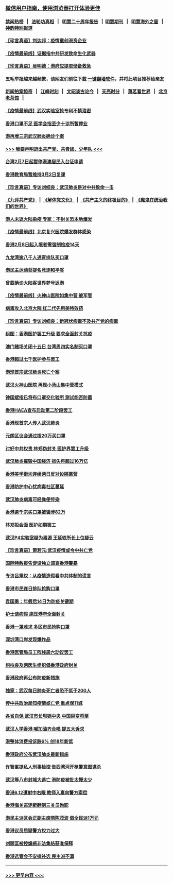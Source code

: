 ### [微信用户指南，使用浏览器打开体验更佳](https://github.com/gfw-breaker/banned-news1/blob/master/indexes/wechat-guide.md?t=0)
#### [禁闻热榜](热点新闻.md?t=0)  &nbsp;&nbsp;|&nbsp;&nbsp; [法轮功真相](https://github.com/gfw-breaker/truth/blob/master/README.md?t=0) &nbsp;&nbsp;|&nbsp;&nbsp; [明慧二十周年报告](https://github.com/gfw-breaker/mh-reports/blob/master/README.md?t=0) &nbsp;&nbsp;|&nbsp;&nbsp;[明慧期刊](https://github.com/gfw-breaker/mh-qikan) &nbsp;&nbsp;|&nbsp;&nbsp; [明慧海外之窗](https://github.com/gfw-breaker/mh-news/blob/master/README.md?t=0) &nbsp;&nbsp;|&nbsp;&nbsp; [神韵特别报道](https://github.com/gfw-breaker/mh-news/blob/master/shenyun.md?t=0)
#### [【珍言真语】刘达邦：疫情重创港资企业](../pages/nsc415/n11854274.md?t=02090722) 
#### [【疫情最前线】证据指中共研发致命生化武器](../pages/nsc415/n11853087.md?t=02090722) 
#### [【珍言真语】吴明德：港府应提取储备救急](../pages/nsc415/n11852734.md?t=02090722) 
#### 五毛举报越来越频繁，请网友们前往下载 [一键翻墙软件](https://github.com/gfw-breaker/ssr-accounts)，并将此项目推荐给亲友
#### [新闻拍案惊奇](https://github.com/gfw-breaker/banned-news1/blob/master/pages/link4.md) &nbsp;&nbsp;|&nbsp;&nbsp; [江峰时刻](https://github.com/gfw-breaker/banned-news1/blob/master/pages/link4.md) &nbsp;&nbsp;|&nbsp;&nbsp; [文昭谈古论今](https://github.com/gfw-breaker/banned-news1/blob/master/pages/link4.md) &nbsp;&nbsp;|&nbsp;&nbsp; [天亮时分](https://github.com/gfw-breaker/banned-news1/blob/master/pages/link4.md) &nbsp;&nbsp;|&nbsp;&nbsp; [萧茗看世界](https://github.com/gfw-breaker/banned-news1/blob/master/pages/link4.md) &nbsp;&nbsp;|&nbsp;&nbsp; [北京老茶馆](https://github.com/gfw-breaker/banned-news1/blob/master/pages/link4.md) &nbsp;&nbsp;|&nbsp;&nbsp; 
#### [【疫情最前线】武汉实验室抢专利不慎泄密](../pages/nsc415/n11850310.md?t=02090722) 
#### [香港口罩不足 医学会指至少十诊所暂停业](../pages/nsc415/n11850301.md?t=02090722) 
#### [港再增三宗武汉肺炎确诊个案](../pages/nsc415/n11850328.md?t=02090722) 
#### [>>> 我要声明退出共产党、共青团、少年队 <<<](https://github.com/begood0513/goodnews/blob/master/quit/letter.md) 
#### [台湾2月7日起暂停港澳居民入台证申请](../pages/nsc415/n11850304.md?t=02090722) 
#### [香港教育局暂维持3月2日复课](../pages/nsc415/n11850260.md?t=02090722) 
#### [【珍言真语】专访刘细良：武汉肺炎是对中共致命一击](../pages/nsc415/n11849934.md?t=02090722) 
#### [《九评共产党》](https://github.com/begood0513/9ping.md/blob/master/README.md) &nbsp;|&nbsp; [《解体党文化》](../../../../jtdwh.md/blob/master/README.md)  &nbsp;|&nbsp; [《共产主义的终极目的》](../../../../gczydzjmd.md/blob/master/README.md) &nbsp;|&nbsp; [《魔鬼在统治我们的世界》](../../../../mgztzwmdsj.md/blob/master/README.md) 
#### [港人未返大陆染疫 专家：不封关恐本地爆发](../pages/nsc415/n11848021.md?t=02090722) 
#### [【疫情最前线】北京复兴医院爆发群体感染](../pages/nsc415/n11847626.md?t=02090722) 
#### [香港2月8日起入境者需强制检疫14天](../pages/nsc415/n11847658.md?t=02090722) 
#### [九龙湾逾八千人通宵排队买口罩](../pages/nsc415/n11847647.md?t=02090722) 
#### [港民主运动获提名竞逐和平奖](../pages/nsc415/n11847633.md?t=02090722) 
#### [曾载确诊大陆客世界梦号返港](../pages/nsc415/n11847608.md?t=02090722) 
#### [【疫情最前线】火神山医院如集中营 被军管](../pages/nsc415/n11847524.md?t=02090722) 
#### [病毒攻入北京大院 红二代先用美特效药](../pages/nsc415/n11847427.md?t=02090722) 
#### [【珍言真语】专访刘细良：新冠状病毒不及共产党的病毒](../pages/nsc415/n11847164.md?t=02090722) 
#### [组图：香港医护罢工升级 要求全面封关抗疫](../pages/nsc415/n11844107.md?t=02090722) 
#### [澳门赌场关闭十五日 台湾周四实名制买口罩](../pages/nsc415/n11845083.md?t=02090722) 
#### [香港超过七千医护参与罢工](../pages/nsc415/n11845051.md?t=02090722) 
#### [港现首宗武汉肺炎死亡个案](../pages/nsc415/n11844998.md?t=02090722) 
#### [武汉火神山医院 再现小汤山集中营模式](../pages/nsc415/n11844763.md?t=02090722) 
#### [钟国斌指已将布口罩交化验所 测试能否防菌](../pages/nsc415/n11842783.md?t=02090722) 
#### [香港HAEA宣布启动第二阶段罢工](../pages/nsc415/n11842723.md?t=02090722) 
#### [香港现首宗人传人武汉肺炎](../pages/nsc415/n11842766.md?t=02090722) 
#### [元朗区议会通过拨20万买口罩](../pages/nsc415/n11842754.md?t=02090722) 
#### [讨好中共权贵 林郑伪封关 医护界罢工升级](../pages/nsc415/n11842359.md?t=02090722) 
#### [武汉肺炎摧毁中国经济 损失将超过16万亿](../pages/nsc415/n11839723.md?t=02090722) 
#### [香港美孚街坊连续两日反对设隔离营](../pages/nsc415/n11839962.md?t=02090722) 
#### [香港防护中心忧病毒社区蔓延](../pages/nsc415/n11839933.md?t=02090722) 
#### [武汉肺炎病毒可经粪便传染](../pages/nsc415/n11839939.md?t=02090722) 
#### [香港逾千宗买口罩被骗涉82万](../pages/nsc415/n11839914.md?t=02090722) 
#### [林郑拒会面 医护如期罢工](../pages/nsc415/n11839892.md?t=02090722) 
#### [武汉P4实验室疑为毒源 王延轶所长上位疑云](../pages/nsc415/n11835543.md?t=02090722) 
#### [【珍言真语】萧若元:武汉疫情或令中共亡党](../pages/nsc415/n11829394.md?t=02090722) 
#### [国际特赦报告促设独立调查香港警暴](../pages/nsc415/n11833845.md?t=02090722) 
#### [专访吕秉权：从疫情造假看中共体制的谎言](../pages/nsc415/n11833813.md?t=02090722) 
#### [香港市民连日排队抢购口罩](../pages/nsc415/n11833794.md?t=02090722) 
#### [袁国勇：年假后14日为防疫关键期](../pages/nsc415/n11831088.md?t=02090722) 
#### [护士请病假 施压港府全面封关](../pages/nsc415/n11831030.md?t=02090722) 
#### [香港一罩难求 多区市民抢购口罩](../pages/nsc415/n11831002.md?t=02090722) 
#### [深圳湾口岸发现爆炸品](../pages/nsc415/n11828802.md?t=02090722) 
#### [香港医管局员工阵线周六动议罢工](../pages/nsc415/n11828762.md?t=02090722) 
#### [何柏良及两医生组织倡香港政府封关](../pages/nsc415/n11828749.md?t=02090722) 
#### [香港政府再公布防疫新措施](../pages/nsc415/n11828716.md?t=02090722) 
#### [独家：武汉每日肺炎死亡者恐不低于200人](../pages/nsc415/n11828240.md?t=02090722) 
#### [传中共政治局知疫情或亡党 重点保11城](../pages/nsc415/n11828145.md?t=02090722) 
#### [各省自保 武汉市长甩锅中央 中国巨变将至](../pages/nsc415/n11828021.md?t=02090722) 
#### [武汉人学香港 喊加油齐合唱 提五大诉求](../pages/nsc415/n11827046.md?t=02090722) 
#### [港整体消费投诉跌6% 创18年新低](../pages/nsc415/n11817280.md?t=02090722) 
#### [香港政府公布武汉肺炎最新措施](../pages/nsc415/n11817152.md?t=02090722) 
#### [许智峯提私人刑事检控 告西湾河开枪警意图谋杀](../pages/nsc415/n11817132.md?t=02090722) 
#### [武汉等八市封城大逃亡 港防疫被批太慢太少](../pages/nsc415/n11817058.md?t=02090722) 
#### [香港6.12遭射中右眼 教师入禀向警方索偿](../pages/nsc415/n11814678.md?t=02090722) 
#### [香港海关巡逻艇翻侧三关员殉职](../pages/nsc415/n11814604.md?t=02090722) 
#### [港民主派区会正副主席晤陈茂波 倡全民派1万元](../pages/nsc415/n11814582.md?t=02090722) 
#### [香港议员质疑警方权力过大](../pages/nsc415/n11814560.md?t=02090722) 
#### [刘颕匡被控煽惑非法集结获准保释](../pages/nsc415/n11811727.md?t=02090722) 
#### [香港选管会不安排补选 民主派不满](../pages/nsc415/n11811691.md?t=02090722) 

----
#### [ >>> 更早内容 <<< ](../indexes/nsc415-earlier.md)
